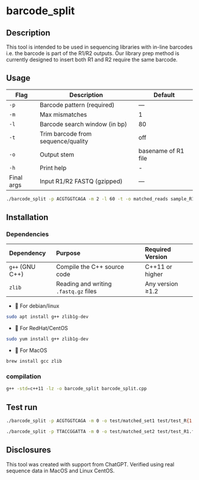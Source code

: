 # barcode_split


## Description

This tool is intended to be used in sequencing libraries with in-line barcodes i.e. the
barcode is part of the R1/R2 outputs.  Our library prep method is currently designed to
insert both R1 and R2 require the same barcode.



## Usage

| Flag       | Description                        | Default             |
| ---------- | ---------------------------------- | ------------------- |
| `-p`       | Barcode pattern (required)         | —                   |
| `-m`       | Max mismatches                     | 1                   |
| `-l`       | Barcode search window (in bp)      | 80                  |
| `-t`       | Trim barcode from sequence/quality | off                 |
| `-o`       | Output stem                        | basename of R1 file |
| `-h`       | Print help                         | -                   |
| Final args | Input R1/R2 FASTQ (gzipped)        | —                   |

``` bash
./barcode_split -p ACGTGGTCAGA -m 2 -l 60 -t -o matched_reads sample_R1.fastq.gz sample_R2.fastq.gz

```

## Installation
### Dependencies 

| Dependency      | Purpose                               | Required Version |
|:----------------|:--------------------------------------|:-----------------|
| `g++` (GNU C++) | Compile the C++ source code           | C++11 or higher  |
| `zlib`          | Reading and writing `.fastq.gz` files | Any version ≥1.2 |

* :penguin: For debian/linux
``` bash
sudo apt install g++ zlib1g-dev
```

* :penguin: For RedHat/CentOS

``` bash
sudo yum install g++ zlib1g-dev

```

* :apple: For MacOS
``` bash
brew install gcc zlib

```

### compilation
``` bash
g++ -std=c++11 -lz -o barcode_split barcode_split.cpp
```


## Test run

``` bash
./barcode_split -p ACGTGGTCAGA -m 0 -o test/matched_set1 test/test_R{1,2}.fastq.gz

./barcode_split -p TTACCGGATTA -m 0 -o test/matched_set2 test/test_R1.fastq.gz test/test_R2.fastq.gz
```

## Disclosures
This tool was created with support from ChatGPT.  Verified using real sequence data in MacOS and Linux CentOS.
